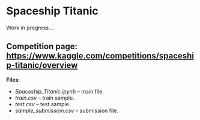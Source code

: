 # Spaceship Titanic
Work in progress...

## Competition page: https://www.kaggle.com/competitions/spaceship-titanic/overview

**Files**:
+ *Spaceship_Titanic.ipynb* – main file.
+ *train.csv* – train sample.
+ *test.csv* – test sample.
+ *sample_submission.csv* – submission file.
